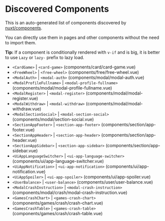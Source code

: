 # Discovered Components

This is an auto-generated list of components discovered by [nuxt/components](https://github.com/nuxt/components).

You can directly use them in pages and other components without the need to import them.

**Tip:** If a component is conditionally rendered with `v-if` and is big, it is better to use `Lazy` or `lazy-` prefix to lazy load.

- `<CardGame>` | `<card-game>` (components/card/card-game.vue)
- `<FreeWheel>` | `<free-wheel>` (components/free/free-wheel.vue)
- `<ModalAuth>` | `<modal-auth>` (components/modal/modal-auth.vue)
- `<ModalProfileFullname>` | `<modal-profile-fullname>` (components/modal/modal-profile-fullname.vue)
- `<ModalRegister>` | `<modal-register>` (components/modal/modal-register.vue)
- `<ModalWithdraw>` | `<modal-withdraw>` (components/modal/modal-withdraw.vue)
- `<ModalSectionSocial>` | `<modal-section-social>` (components/modal/section-social.vue)
- `<SectionAppFooter>` | `<section-app-footer>` (components/section/app-footer.vue)
- `<SectionAppHeader>` | `<section-app-header>` (components/section/app-header.vue)
- `<SectionAppSidebar>` | `<section-app-sidebar>` (components/section/app-sidebar.vue)
- `<UiAppLanguageSwitcher>` | `<ui-app-language-switcher>` (components/ui/app-language-switcher.vue)
- `<UiAppNotification>` | `<ui-app-notification>` (components/ui/app-notification.vue)
- `<UiAppSpoiler>` | `<ui-app-spoiler>` (components/ui/app-spoiler.vue)
- `<UserBalance>` | `<user-balance>` (components/user/user-balance.vue)
- `<ModalCrashInstruction>` | `<modal-crash-instruction>` (components/modal/crash/modal-crash-instruction.vue)
- `<GamesCrashChart>` | `<games-crash-chart>` (components/games/crash/crash-chart.vue)
- `<GamesCrashTable>` | `<games-crash-table>` (components/games/crash/crash-table.vue)
